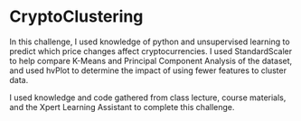 # CryptoClustering
In this challenge, I used knowledge of python and unsupervised learning to predict which price changes affect cryptocurrencies. I used StandardScaler to help compare K-Means and Principal Component Analysis of the dataset, and used hvPlot to determine the impact of using fewer features to cluster data.

I used knowledge and code gathered from class lecture, course materials, and the Xpert Learning Assistant to complete this challenge.
